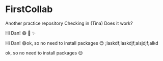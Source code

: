 # FirstCollab
Another practice repository
Checking in (Tina)
Does it work?

Hi Dan! :smile:
:whale: :sparkles:

Hi Dan! :smile:ok, so no need to install packages :relieved:
;laskdf;laskdjf;alsjdjf;alkd

ok, so no need to install packages :relieved:
